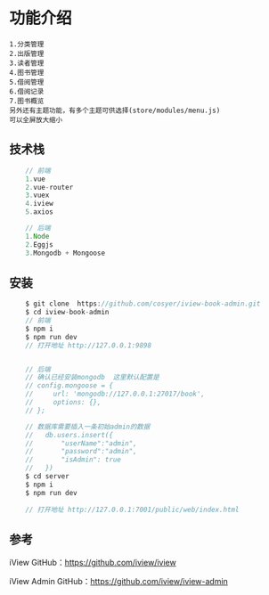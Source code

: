 # 功能介绍
	1.分类管理
	2.出版管理
	3.读者管理
	4.图书管理
	5.借阅管理
	6.借阅记录
	7.图书概览
	另外还有主题功能，有多个主题可供选择(store/modules/menu.js) 
	可以全屏放大缩小
## 技术栈
```js
    // 前端
    1.vue
    2.vue-router
    3.vuex
    4.iview
    5.axios

    // 后端
    1.Node
    2.Eggjs
    3.Mongodb + Mongoose
```

## 安装
```js
    $ git clone  https://github.com/cosyer/iview-book-admin.git
    $ cd iview-book-admin
    // 前端
    $ npm i
    $ npm run dev
    // 打开地址 http://127.0.0.1:9898


    // 后端  
    // 确认已经安装mongodb  这里默认配置是 
    // config.mongoose = {
    //     url: 'mongodb://127.0.0.1:27017/book',
    //     options: {},
    // };

    // 数据库需要插入一条初始admin的数据
    //   db.users.insert({
    //       "userName":"admin",
    //       "password":"admin",
    //       "isAdmin": true
    //   })
    $ cd server
    $ npm i 
    $ npm run dev
    
    // 打开地址 http://127.0.0.1:7001/public/web/index.html
```
   
 ## 参考
 iView GitHub：https://github.com/iview/iview

 iView Admin GitHub：https://github.com/iview/iview-admin
